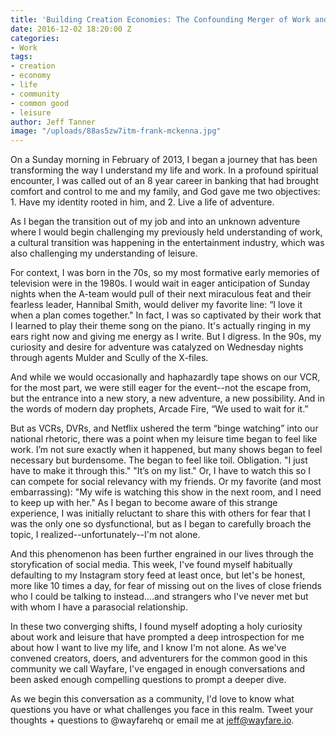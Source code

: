 ```yaml
---
title: 'Building Creation Economies: The Confounding Merger of Work and Leisure'
date: 2016-12-02 18:20:00 Z
categories:
- Work
tags:
- creation
- economy
- life
- community
- common good
- leisure
author: Jeff Tanner
image: "/uploads/88as5zw7itm-frank-mckenna.jpg"
---
```


On a Sunday morning in February of 2013, I began a journey that has been transforming the way I understand my life and work. In a profound spiritual encounter, I was called out of an 8 year career in banking that had brought comfort and control to me and my family, and God gave me two objectives: 1. Have my identity rooted in him, and 2. Live a life of adventure.

As I began the transition out of my job and into an unknown adventure where I would begin challenging my previously held understanding of work, a cultural transition was happening in the entertainment industry, which was also challenging my understanding of leisure. 

<!-- more -->

For context, I was born in the 70s, so my most formative early memories of television were in the 1980s. I would wait in eager anticipation of Sunday nights when the A-team would pull of their next miraculous feat and their fearless leader, Hannibal Smith, would deliver my favorite line: “I love it when a plan comes together." In fact, I was so captivated by their work that I learned to play their theme song on the piano. It's actually ringing in my ears right now and giving me energy as I write. But I digress. In the 90s, my curiosity and desire for adventure was catalyzed on Wednesday nights through agents Mulder and Scully of the X-files.

And while we would occasionally and haphazardly tape shows on our VCR, for the most part, we were still eager for the event--not the escape from, but the entrance into a new story, a new adventure, a new possibility. And in the words of modern day prophets, Arcade Fire, “We used to wait for it.”

But as VCRs, DVRs, and Netflix ushered the term “binge watching” into our national rhetoric, there was a point when my leisure time began to feel like work. I’m not sure exactly when it happened, but many shows began to feel necessary but burdensome. The began to feel like toil. Obligation. "I just have to make it through this." "It’s on my list." Or, I have to watch this so I can compete for social relevancy with my friends. Or my favorite (and most embarrassing): "My wife is watching this show in the next room, and I need to keep up with her." As I began to become aware of this strange experience, I was initially reluctant to share this with others for fear that I was the only one so dysfunctional, but as I began to carefully broach the topic, I realized--unfortunately--I'm not alone. 

And this phenomenon has been further engrained in our lives through the storyfication of social media. This week, I've found myself habitually defaulting to my Instagram story feed at least once, but let's be honest, more like 10 times a day, for fear of missing out on the lives of close friends who I could be talking to instead....and strangers who I've never met but with whom I have a parasocial relationship.

In these two converging shifts, I found myself adopting a holy curiosity about work and leisure that have prompted a deep introspection for me about how I want to live my life, and I know I'm not alone. As we've convened creators, doers, and adventurers for the common good in this community we call Wayfare, I've engaged in enough conversations and been asked enough compelling questions to prompt a deeper dive. 

As we begin this conversation as a community, I'd love to know what questions you have or what challenges you face in this realm. Tweet your thoughts + questions to @wayfarehq or email me at jeff@wayfare.io. 